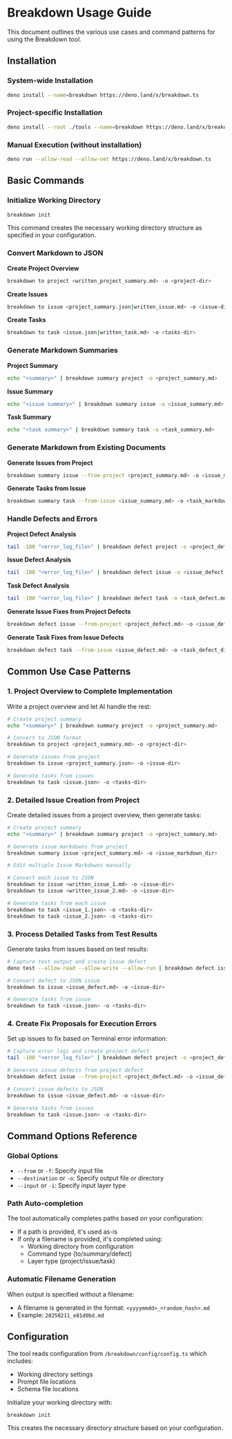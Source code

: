 # Breakdown Usage Guide

This document outlines the various use cases and command patterns for using the Breakdown tool.

## Installation

### System-wide Installation

```bash
deno install --name=breakdown https://deno.land/x/breakdown.ts
```

### Project-specific Installation

```bash
deno install --root ./tools --name=breakdown https://deno.land/x/breakdown.ts
```

### Manual Execution (without installation)

```bash
deno run --allow-read --allow-net https://deno.land/x/breakdown.ts
```

## Basic Commands

### Initialize Working Directory

```bash
breakdown init
```
This command creates the necessary working directory structure as specified in your configuration.

### Convert Markdown to JSON

**Create Project Overview**
```bash
breakdown to project <written_project_summary.md> -o <project-dir>
```

**Create Issues**
```bash
breakdown to issue <project_summary.json|written_issue.md> -o <issue-dir>
```

**Create Tasks**
```bash
breakdown to task <issue.json|written_task.md> -o <tasks-dir>
```

### Generate Markdown Summaries

**Project Summary**
```bash
echo "<summary>" | breakdown summary project -o <project_summary.md>
```

**Issue Summary**
```bash
echo "<issue summary>" | breakdown summary issue -o <issue_summary.md>
```

**Task Summary**
```bash
echo "<task summary>" | breakdown summary task -o <task_summary.md>
```

### Generate Markdown from Existing Documents

**Generate Issues from Project**
```bash
breakdown summary issue --from-project <project_summary.md> -o <issue_markdown_dir>
```

**Generate Tasks from Issue**
```bash
breakdown summary task --from-issue <issue_summary.md> -o <task_markdown_dir>
```

### Handle Defects and Errors

**Project Defect Analysis**
```bash
tail -100 "<error_log_file>" | breakdown defect project -o <project_defect.md>
```

**Issue Defect Analysis**
```bash
tail -100 "<error_log_file>" | breakdown defect issue -o <issue_defect.md>
```

**Task Defect Analysis**
```bash
tail -100 "<error_log_file>" | breakdown defect task -o <task_defect.md>
```

**Generate Issue Fixes from Project Defects**
```bash
breakdown defect issue --from-project <project_defect.md> -o <issue_defect_dir>
```

**Generate Task Fixes from Issue Defects**
```bash
breakdown defect task --from-issue <issue_defect.md> -o <task_defect_dir>
```

## Common Use Case Patterns

### 1. Project Overview to Complete Implementation

Write a project overview and let AI handle the rest:

```bash
# Create project summary
echo "<summary>" | breakdown summary project -o <project_summary.md>

# Convert to JSON format
breakdown to project <project_summary.md> -o <project-dir>

# Generate issues from project
breakdown to issue <project_summary.json> -o <issue-dir>

# Generate tasks from issues
breakdown to task <issue.json> -o <tasks-dir>
```

### 2. Detailed Issue Creation from Project

Create detailed issues from a project overview, then generate tasks:

```bash
# Create project summary
echo "<summary>" | breakdown summary project -o <project_summary.md>

# Generate issue markdowns from project
breakdown summary issue <project_summary.md> -o <issue_markdown_dir>

# Edit multiple Issue Markdowns manually

# Convert each issue to JSON
breakdown to issue <written_issue_1.md> -o <issue-dir>
breakdown to issue <written_issue_2.md> -o <issue-dir>

# Generate tasks from each issue
breakdown to task <issue_1.json> -o <tasks-dir>
breakdown to task <issue_2.json> -o <tasks-dir>
```

### 3. Process Detailed Tasks from Test Results

Generate tasks from issues based on test results:

```bash
# Capture test output and create issue defect
deno test --allow-read --allow-write --allow-run | breakdown defect issue -o <issue_defect.md>

# Convert defect to JSON issue
breakdown to issue <issue_defect.md> -o <issue-dir>

# Generate tasks from issue
breakdown to task <issue.json> -o <tasks-dir>
```

### 4. Create Fix Proposals for Execution Errors

Set up issues to fix based on Terminal error information:

```bash
# Capture error logs and create project defect
tail -100 "<error_log_file>" | breakdown defect project -o <project_defect.md>

# Generate issue defects from project defect
breakdown defect issue --from-project <project_defect.md> -o <issue_defect_dir>

# Convert issue defects to JSON
breakdown to issue <issue_defect.md> -o <issue-dir>

# Generate tasks from issues
breakdown to task <issue.json> -o <tasks-dir>
```

## Command Options Reference

### Global Options

- `--from` or `-f`: Specify input file
- `--destination` or `-o`: Specify output file or directory
- `--input` or `-i`: Specify input layer type

### Path Auto-completion

The tool automatically completes paths based on your configuration:

- If a path is provided, it's used as-is
- If only a filename is provided, it's completed using:
  - Working directory from configuration
  - Command type (to/summary/defect)
  - Layer type (project/issue/task)

### Automatic Filename Generation

When output is specified without a filename:
- A filename is generated in the format: `<yyyymmdd>_<random_hash>.md`
- Example: `20250211_e81d0bd.md`

## Configuration

The tool reads configuration from `/breakdown/config/config.ts` which includes:
- Working directory settings
- Prompt file locations
- Schema file locations

Initialize your working directory with:

```bash
breakdown init
```

This creates the necessary directory structure based on your configuration. 